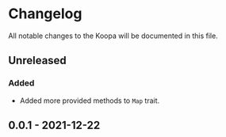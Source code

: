 # Changelog

All notable changes to the Koopa will be documented in this file.

## Unreleased

### Added

* Added more provided methods to `Map` trait.

## 0.0.1 - 2021-12-22
